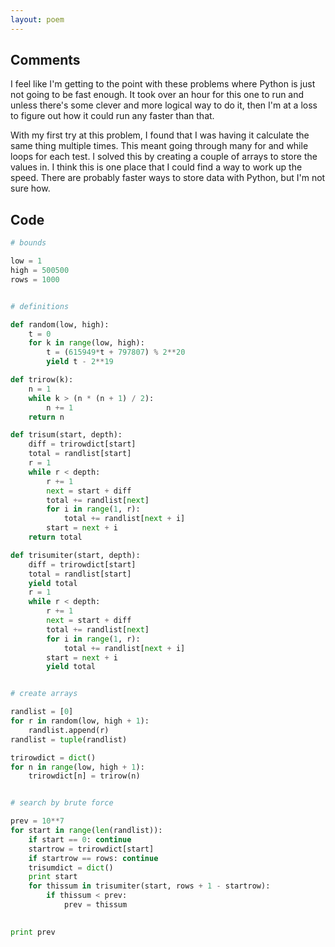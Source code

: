 ```yaml
---
layout: poem
---
```


## Comments

I feel like I'm getting to the point with these problems where Python is just
not going to be fast enough. It took over an hour for this one to run and
unless there's some clever and more logical way to do it, then I'm at a loss to
figure out how it could run any faster than that.

With my first try at this problem, I found that I was having it calculate the
same thing multiple times. This meant going through many for and while loops
for each test. I solved this by creating a couple of arrays to store the values
in. I think this is one place that I could find a way to work up the speed.
There are probably faster ways to store data with Python, but I'm not sure how.

## Code

```python
# bounds

low = 1
high = 500500
rows = 1000


# definitions

def random(low, high):
	t = 0 
	for k in range(low, high): 
	    t = (615949*t + 797807) % 2**20 
	    yield t - 2**19

def trirow(k):
	n = 1
	while k > (n * (n + 1) / 2):
		n += 1
	return n

def trisum(start, depth):
	diff = trirowdict[start]
	total = randlist[start]
	r = 1
	while r < depth:
		r += 1
		next = start + diff
		total += randlist[next]
		for i in range(1, r):
			total += randlist[next + i]
		start = next + i
	return total	

def trisumiter(start, depth):
	diff = trirowdict[start]
	total = randlist[start]
	yield total
	r = 1
	while r < depth:
		r += 1
		next = start + diff
		total += randlist[next]
		for i in range(1, r):
			total += randlist[next + i]
		start = next + i
		yield total


# create arrays

randlist = [0]
for r in random(low, high + 1):
	randlist.append(r)
randlist = tuple(randlist)

trirowdict = dict()
for n in range(low, high + 1):
	trirowdict[n] = trirow(n)


# search by brute force

prev = 10**7
for start in range(len(randlist)):
	if start == 0: continue
	startrow = trirowdict[start]
	if startrow == rows: continue
	trisumdict = dict()
	print start
	for thissum in trisumiter(start, rows + 1 - startrow):
		if thissum < prev:
			prev = thissum
			

print prev
```
